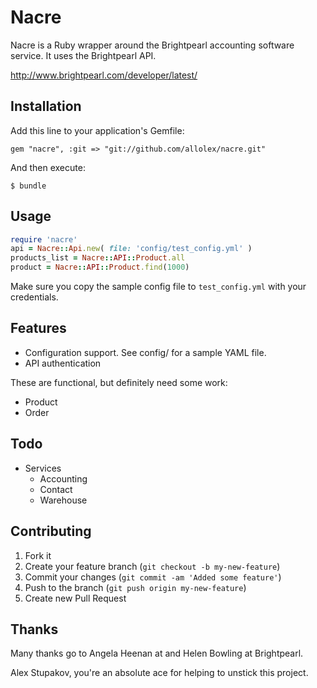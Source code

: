 # Nacre

Nacre is a Ruby wrapper around the Brightpearl accounting software service. It uses the Brightpearl API.

http://www.brightpearl.com/developer/latest/

## Installation

Add this line to your application's Gemfile:

    gem "nacre", :git => "git://github.com/allolex/nacre.git"

And then execute:

    $ bundle

## Usage

```ruby
require 'nacre'
api = Nacre::Api.new( file: 'config/test_config.yml' )
products_list = Nacre::API::Product.all
product = Nacre::API::Product.find(1000)
```

Make sure you copy the sample config file to `test_config.yml` with your credentials.

## Features

- Configuration support. See config/ for a sample YAML file.
- API authentication

These are functional, but definitely need some work:

- Product
- Order


## Todo

- Services
  - Accounting
  - Contact
  - Warehouse

## Contributing

1. Fork it
2. Create your feature branch (`git checkout -b my-new-feature`)
3. Commit your changes (`git commit -am 'Added some feature'`)
4. Push to the branch (`git push origin my-new-feature`)
5. Create new Pull Request

## Thanks 

Many thanks go to Angela Heenan at and Helen Bowling at Brightpearl.

Alex Stupakov, you're an absolute ace for helping to unstick this project.
